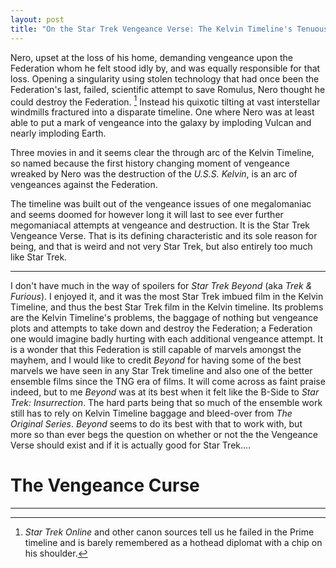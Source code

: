 ```yaml
---
layout: post
title: "On the Star Trek Vengeance Verse: The Kelvin Timeline's Tenuous Ties to Star Trek"
---
```


Nero, upset at the loss of his home, demanding vengeance upon the Federation whom he
felt stood idly by, and was equally responsible for that loss. Opening a singularity
using stolen technology that had once been the Federation's last, failed, scientific
attempt to save Romulus, Nero thought he could destroy the Federation. [^1] Instead
his quixotic tilting at vast interstellar windmills fractured into a disparate
timeline. One where Nero was at least able to put a mark of vengeance into the
galaxy by imploding Vulcan and nearly imploding Earth.

Three movies in and it seems clear the through arc of the Kelvin Timeline, so named
because the first history changing moment of vengeance wreaked by Nero was the
destruction of the *U.S.S. Kelvin*, is an arc of vengeances against the Federation.

The timeline was built out of the vengeance issues of one megalomaniac and seems
doomed for however long it will last to see ever further megomaniacal attempts at
vengeance and destruction. It is the Star Trek Vengeance Verse. That is its
defining characteristic and its sole reason for being, and that is weird and
not very Star Trek, but also entirely too much like Star Trek.

[^1]:
    *Star Trek Online* and other canon sources tell us he failed in the Prime
    timeline and is barely remembered as a hothead diplomat with a chip on his
    shoulder.

---

I don't have much in the way of spoilers for *Star Trek Beyond* 
(aka *Trek & Furious*). I enjoyed it, and it was the most Star Trek imbued
film in the Kelvin Timeline, and thus the best Star Trek film in the Kelvin
timeline. Its problems are the Kelvin Timeline's problems, the baggage of
nothing but vengeance plots and attempts to take down and destroy the Federation;
a Federation one would imagine badly hurting with each additional vengeance
attempt. It is a wonder that this Federation is still capable of marvels amongst
the mayhem, and I would like to credit *Beyond* for having some of the best
marvels we have seen in any Star Trek timeline and also one of the better ensemble
films since the TNG era of films. It will come across as faint praise indeed,
but to me *Beyond* was at its best when it felt like the B-Side to 
*Star Trek: Insurrection*. The hard parts being that so much of the ensemble
work still has to rely on Kelvin Timeline baggage and bleed-over from
*The Original Series*. *Beyond* seems to do its best with that to work with,
but more so than ever begs the question on whether or not the the Vengeance
Verse should exist and if it is actually good for Star Trek....

# The Vengeance Curse



---
